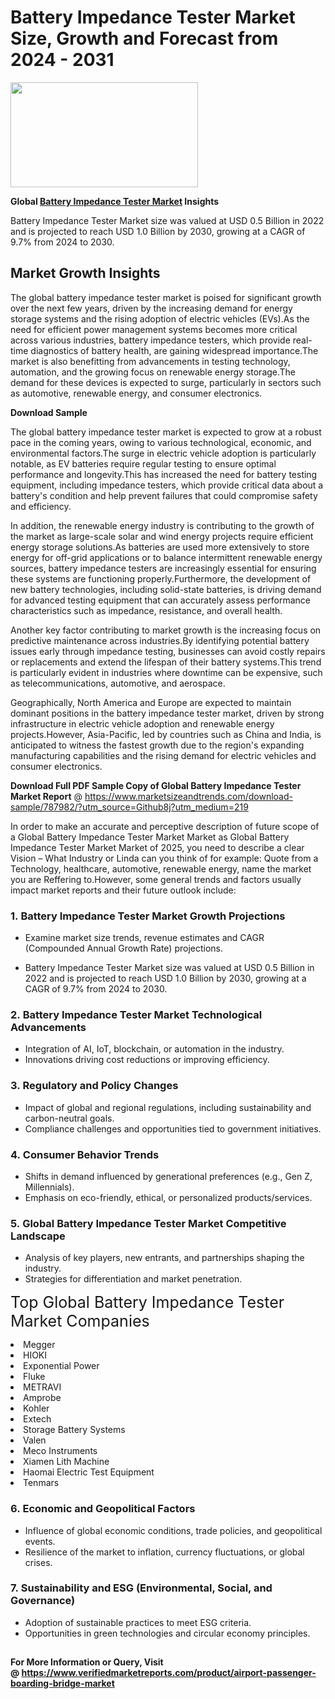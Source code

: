 <H1>Battery Impedance Tester Market Size, Growth and Forecast from 2024 - 2031</H1><img class="aligncenter size-medium wp-image-584254" src="https://thirdeyenews.in/wp-content/uploads/2024/09/Global-Market-Research-300x168.jpeg" alt="" width="300" height="168" /><p><strong>Global&nbsp;<a href="https://www.marketsizeandtrends.com/download-sample/787982/?utm_source=Github8j?utm_medium=219">Battery Impedance Tester Market</a> Insights</strong></p><p>Battery Impedance Tester Market size was valued at USD 0.5 Billion in 2022 and is projected to reach USD 1.0 Billion by 2030, growing at a CAGR of 9.7% from 2024 to 2030.</p><p><h2>Market Growth Insights</h2> <p>The global battery impedance tester market is poised for significant growth over the next few years, driven by the increasing demand for energy storage systems and the rising adoption of electric vehicles (EVs).As the need for efficient power management systems becomes more critical across various industries, battery impedance testers, which provide real-time diagnostics of battery health, are gaining widespread importance.The market is also benefitting from advancements in testing technology, automation, and the growing focus on renewable energy storage.The demand for these devices is expected to surge, particularly in sectors such as automotive, renewable energy, and consumer electronics.</p> <p><strong>Download Sample</strong></p> <p>The global battery impedance tester market is expected to grow at a robust pace in the coming years, owing to various technological, economic, and environmental factors.The surge in electric vehicle adoption is particularly notable, as EV batteries require regular testing to ensure optimal performance and longevity.This has increased the need for battery testing equipment, including impedance testers, which provide critical data about a battery's condition and help prevent failures that could compromise safety and efficiency.</p> <p>In addition, the renewable energy industry is contributing to the growth of the market as large-scale solar and wind energy projects require efficient energy storage solutions.As batteries are used more extensively to store energy for off-grid applications or to balance intermittent renewable energy sources, battery impedance testers are increasingly essential for ensuring these systems are functioning properly.Furthermore, the development of new battery technologies, including solid-state batteries, is driving demand for advanced testing equipment that can accurately assess performance characteristics such as impedance, resistance, and overall health.</p> <p>Another key factor contributing to market growth is the increasing focus on predictive maintenance across industries.By identifying potential battery issues early through impedance testing, businesses can avoid costly repairs or replacements and extend the lifespan of their battery systems.This trend is particularly evident in industries where downtime can be expensive, such as telecommunications, automotive, and aerospace.</p> <p>Geographically, North America and Europe are expected to maintain dominant positions in the battery impedance tester market, driven by strong infrastructure in electric vehicle adoption and renewable energy projects.However, Asia-Pacific, led by countries such as China and India, is anticipated to witness the fastest growth due to the region's expanding manufacturing capabilities and the rising demand for electric vehicles and consumer electronics.</p> <p><span class=""><strong>Download Full PDF Sample Copy of Global Battery Impedance Tester Market Report</strong> @ <a href="https://www.marketsizeandtrends.com/download-sample/787982/?utm_source=Github8j?utm_medium=219" target="_blank">https://www.marketsizeandtrends.com/download-sample/787982/?utm_source=Github8j?utm_medium=219</a></span></p><p>In order to make an accurate and perceptive description of future scope of a Global&nbsp;Battery Impedance Tester Market Market as Global&nbsp;Battery Impedance Tester Market Market of 2025, you need to describe a clear Vision &ndash; What Industry or Linda can you think of for example: Quote from a Technology, healthcare, automotive, renewable energy, name the market you are Reffering to.However, some general trends and factors usually impact market reports and their future outlook include:</p><h3>1.&nbsp;<strong>Battery Impedance Tester Market Growth Projections</strong></h3><ul><li>Examine market size trends, revenue estimates and CAGR (Compounded Annual Growth Rate) projections.</li><li><p>Battery Impedance Tester Market size was valued at USD 0.5 Billion in 2022 and is projected to reach USD 1.0 Billion by 2030, growing at a CAGR of 9.7% from 2024 to 2030.</p></li></ul><h3>2.&nbsp;<strong>Battery Impedance Tester Market Technological Advancements</strong></h3><ul><li>Integration of AI, IoT, blockchain, or automation in the industry.</li><li>Innovations driving cost reductions or improving efficiency.</li></ul><h3>3.&nbsp;<strong>Regulatory and Policy Changes</strong></h3><ul><li>Impact of global and regional regulations, including sustainability and carbon-neutral goals.</li><li>Compliance challenges and opportunities tied to government initiatives.</li></ul><h3>4.&nbsp;<strong>Consumer Behavior Trends</strong></h3><ul><li>Shifts in demand influenced by generational preferences (e.g., Gen Z, Millennials).</li><li>Emphasis on eco-friendly, ethical, or personalized products/services.</li></ul><h3>5.&nbsp;<strong>Global Battery Impedance Tester Market Competitive Landscape</strong></h3><ul><li>Analysis of key players, new entrants, and partnerships shaping the industry.</li><li>Strategies for differentiation and market penetration.</li></ul><p data-pm-slice="1 1 []"><span style="color: inherit; font-family: inherit; font-size: 25px;">Top Global Battery Impedance Tester Market Companies</span></p><div class="" data-test-id=""><p><li>Megger</li><li> HIOKI</li><li> Exponential Power</li><li> Fluke</li><li> METRAVI</li><li> Amprobe</li><li> Kohler</li><li> Extech</li><li> Storage Battery Systems</li><li> Valen</li><li> Meco Instruments</li><li> Xiamen Lith Machine</li><li> Haomai Electric Test Equipment</li><li> Tenmars</li></p></div><h3>6.&nbsp;<strong>Economic and Geopolitical Factors</strong></h3><ul><li>Influence of global economic conditions, trade policies, and geopolitical events.</li><li>Resilience of the market to inflation, currency fluctuations, or global crises.</li></ul><h3>7.&nbsp;<strong>Sustainability and ESG (Environmental, Social, and Governance)</strong></h3><ul><li>Adoption of sustainable practices to meet ESG criteria.</li><li>Opportunities in green technologies and circular economy principles.</li></ul><h2><strong style="font-size: 14px;">For More Information or Query, Visit @&nbsp;</strong><a style="background-color: #ffffff; font-size: 14px;" href="https://www.marketsizeandtrends.com/report/battery-impedance-tester-market/" target="_blank">https://www.verifiedmarketreports.com/product/airport-passenger-boarding-bridge-market</a></h2>
